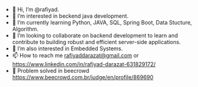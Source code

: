 - 👋 Hi, I’m @rafiyad.
- 👀 I’m interested in beckend java development.
- 🌱 I’m currently learning Python, JAVA, SQL, Spring Boot, Data Stucture, Algorithm.
- 💞️ I’m looking to collaborate on backend development to learn and contribute to building robust and efficient server-side applications.
- 💞️ I’m also interested in Embedded Systems.
- 📫 How to reach me rafiyaddarazat@gmail.com or https://www.linkedin.com/in/rafiyad-darazat-631829172/
- 🔨 Problem solved in beecrowd https://www.beecrowd.com.br/judge/en/profile/869690
  
